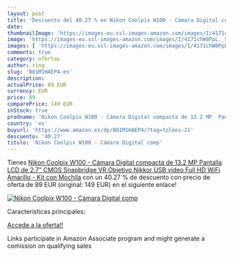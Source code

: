 ```yaml
---
layout: post
title: 'Descuento del 40.27 % en Nikon Coolpix W100 - Cámara Digital comp'
date: 
thumbnailImage: 'https://images-eu.ssl-images-amazon.com/images/I/4171chW8PpL._SL200_.jpg'
image: 'https://images-eu.ssl-images-amazon.com/images/I/4171chW8PpL._SL200_.jpg'
images: [ 'https://images-eu.ssl-images-amazon.com/images/I/4171chW8PpL._SL200_.jpg' ]
comments: true
category: ofertas
author: ring
slug: 'B01M1HAEP4-es'
description:
actualPrice: 89 EUR
currency: EUR
price: 89
comparePrice: 149 EUR
inStock: true
prodname: 'Nikon Coolpix W100 - Cámara Digital compacta de 13.2 MP  Pantalla LCD de 2.7"  CMOS  Snapbridge  VR  Objetivo Nikkor  USB  vídeo Full HD  WiFi  Amarillo - Kit con Mochila'
country: 'es'
buyurl: 'https://www.amazon.es/dp/B01M1HAEP4/?tag=tolees-21'
descuento: '40.27'
titulo: 'Nikon Coolpix W100 - Cámara Digital comp'
---
```


Tienes [Nikon Coolpix W100 - Cámara Digital compacta de 13.2 MP  Pantalla LCD de 2.7"  CMOS  Snapbridge  VR  Objetivo Nikkor  USB  vídeo Full HD  WiFi  Amarillo - Kit con Mochila](https://www.amazon.es/dp/B01M1HAEP4/?tag=tolees-21) con un 40.27 % de descuento con precio de oferta de 89 EUR (original: 149 EUR) en el siguiente enlace!

[![Nikon Coolpix W100 - Cámara Digital comp](https://images-eu.ssl-images-amazon.com/images/I/4171chW8PpL._SL200_.jpg)](https://www.amazon.es/dp/B01M1HAEP4/?tag=tolees-21)

Características principales:


[Accede a la oferta!!](https://www.amazon.es/dp/B01M1HAEP4/?tag=tolees-21)

Links participate in Amazon Associate program and might generate a comission on qualifying sales


